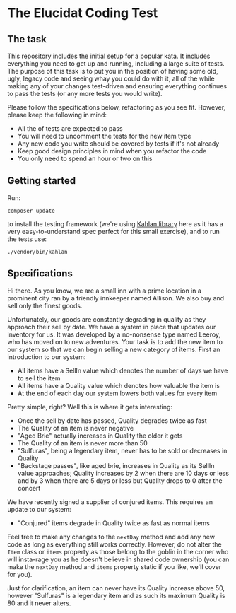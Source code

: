 # The Elucidat Coding Test

## The task

This repository includes the initial setup for a popular kata.  It includes everything you need to get up and running, including a large suite of tests.  The purpose of this task is to put you in the position of having some old, ugly, legacy code and seeing whay you could do with it, all of the while making any of your changes test-driven and ensuring everything continues to pass the tests (or any more tests you would write). 

Please follow the specifications below, refactoring as you see fit.  However, please keep the following in mind:

- All the of tests are expected to pass
- You will need to uncomment the tests for the new item type
- Any new code you write should be covered by tests if it's not already
- Keep good design principles in mind when you refactor the code
- You only need to spend an hour or two on this

## Getting started

Run:

```
composer update
```

to install the testing framework (we're using [Kahlan library](http://kahlan.readthedocs.org/en/latest/) here as it has a very easy-to-understand spec perfect for this small exercise), and to run the tests use:

```
./vendor/bin/kahlan
```

## Specifications

Hi there. As you know, we are a small inn with a prime location in a
prominent city ran by a friendly innkeeper named Allison. We also buy and sell only the finest goods.

Unfortunately, our goods are constantly degrading in quality as they approach their sell by date. We
have a system in place that updates our inventory for us. It was developed by a no-nonsense type named Leeroy, who has moved on to new adventures. Your task is to add the new item to our system so that we can begin selling a new category of items. First an introduction to our system:

- All items have a SellIn value which denotes the number of days we have to sell the item
- All items have a Quality value which denotes how valuable the item is
- At the end of each day our system lowers both values for every item

Pretty simple, right? Well this is where it gets interesting:

- Once the sell by date has passed, Quality degrades twice as fast
- The Quality of an item is never negative
- "Aged Brie" actually increases in Quality the older it gets
- The Quality of an item is never more than 50
- "Sulfuras", being a legendary item, never has to be sold or decreases in Quality
- "Backstage passes", like aged brie, increases in Quality as its SellIn value approaches; Quality increases by 2 when there are 10 days or less and by 3 when there are 5 days or less but Quality drops to 0 after the concert

We have recently signed a supplier of conjured items. This requires an update to our system:

- "Conjured" items degrade in Quality twice as fast as normal items

Feel free to make any changes to the `nextDay` method and add any new code as long as everything
still works correctly. However, do not alter the `Item` class or `items` property as those belong to the goblin in the corner who will insta-rage you as he doesn't believe in shared code ownership (you can make the `nextDay` method and `items` property static if you like, we'll cover for you).

Just for clarification, an item can never have its Quality increase above 50, however "Sulfuras" is a legendary item and as such its maximum Quality is 80 and it never alters.
